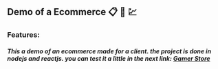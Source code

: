 ## Demo of a Ecommerce :clipboard: :calendar: :chart:

### Features:

##### This a demo of an ecommerce made for a client. the project is done in nodejs and reactjs. you can test it a little in the next link: [Gamer Store](https://gamerstore.nimohe.dev/ "Gamer Store")
